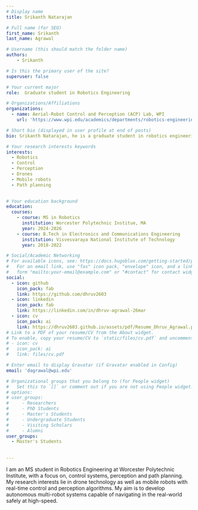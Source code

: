 ```yaml
---
# Display name
title: Srikanth Natarajan

# Full name (for SEO)
first_name: Srikanth
last_name: Agrawal

# Username (this should match the folder name)
authors:
    - Srikanth

# Is this the primary user of the site?
superuser: false

# Your current major 
role:  Graduate student in Robotics Engineering

# Organizations/Affiliations
organizations:
  - name: Aerial-Robot Control and Perception (ACP) Lab, WPI
    url: 'https://www.wpi.edu/academics/departments/robotics-engineering/research/groups'

# Short bio (displayed in user profile at end of posts)
bio: Srikanth Natarajan, he is a graduate student in robotics engineering, his area of interest is Deep Learning, Computer Vision, VLMs and  Controls. 

# Your research interests keywords
interests:
  - Robotics
  - Control
  - Perception
  - Drones
  - Mobile robots
  - Path planning
  

# Your education background
education:
  courses:
    - course: MS in Robotics
      institution: Worcester Polytechnic Institue, MA
      year: 2024-2026 
    - course: B.Tech in Electronics and Communications Engineering
      institution: Visvesvaraya National Institute of Technology
      year: 2018-2022

# Social/Academic Networking
# For available icons, see: https://docs.hugoblox.com/getting-started/page-builder/#icons
#   For an email link, use "fas" icon pack, "envelope" icon, and a link in the
#   form "mailto:your-email@example.com" or "#contact" for contact widget.
social:
  - icon: github
    icon_pack: fab
    link: https://github.com/dhruv2603
  - icon: linkedin
    icon_pack: fab
    link: https://linkedin.com/in/dhruv-agrawal-26mar
  - icon: cv
    icon_pack: ai
    link: https://dhruv2603.github.io/assets/pdf/Resume_Dhruv_Agrawal.pdf
# Link to a PDF of your resume/CV from the About widget.
# To enable, copy your resume/CV to `static/files/cv.pdf` and uncomment the lines below.
# - icon: cv
#   icon_pack: ai
#   link: files/cv.pdf

# Enter email to display Gravatar (if Gravatar enabled in Config)
email: 'dagrawal@wpi.edu'

# Organizational groups that you belong to (for People widget)
#   Set this to `[]` or comment out if you are not using People widget.
# options: 
# user_groups:
#     - Researchers
#     - PhD Students
#     - Master's Students
#     - Undergraduate Students
#     - Visiting Scholars
#     - Alumni
user_groups:
  - Master's Students
  
  
---
```

I am an MS student in Robotics Engineering at Worcester Polytechnic Institute, with a focus on, control systems, perception and path planning. My research interests lie in drone technology as well as mobile robots with real-time control and perception algorithms. My aim is to develop autonomous multi-robot systems capable of navigating in the real-world safely at high-speed. 
